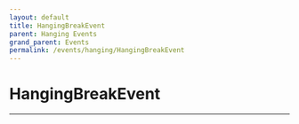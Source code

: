```yaml
---
layout: default
title: HangingBreakEvent
parent: Hanging Events
grand_parent: Events
permalink: /events/hanging/HangingBreakEvent
---
```


# HangingBreakEvent

---
